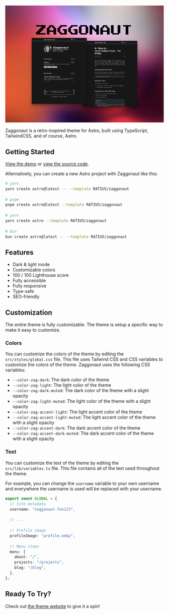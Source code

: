 ![Zaggonaut, a retro-inspired theme for Astro.](./images/README.png)

Zaggonaut is a retro-inspired theme for Astro, built using TypeScript,
TailwindCSS, and of course, Astro.

## Getting Started

[View the demo](https://zaggonaut.dev) or
[view the source code](https://github.com/RATIU5/zaggonaut).

Alternatively, you can create a new Astro project with Zaggonaut like this:

```bash
# yarn
yarn create astro@latest -- --template RATIU5/zaggonaut

# pnpm
pnpm create astro@latest --template RATIU5/zaggonaut

# yarn
yarn create astro --template RATIU5/zaggonaut

# bun
bun create astro@latest -- --template RATIU5/zaggonaut
```

## Features

- Dark & light mode
- Customizable colors
- 100 / 100 Lighthouse score
- Fully accessible
- Fully responsive
- Type-safe
- SEO-friendly

## Customization

The entire theme is fully customizable. The theme is setup a specific way to
make it easy to customize.

### Colors

You can customize the colors of the theme by editing the `src/styles/global.css`
file. This file uses Tailwind CSS and CSS variables to customize the colors of
the theme. Zaggonaut uses the following CSS variables:

- `--color-zag-dark`: The dark color of the theme
- `--color-zag-light`: The light color of the theme
- `--color-zag-dark-muted`: The dark color of the theme with a slight opacity
- `--color-zag-light-muted`: The light color of the theme with a slight opacity
- `--color-zag-accent-light`: The light accent color of the theme
- `--color-zag-accent-light-muted`: The light accent color of the theme with a
  slight opacity
- `--color-zag-accent-dark`: The dark accent color of the theme
- `--color-zag-accent-dark-muted`: The dark accent color of the theme with a
  slight opacity

### Text

You can customize the text of the theme by editing the `src/lib/variables.ts`
file. This file contains all of the text used throughout the theme.

For example, you can change the `username` variable to your own username and
everywhere the username is used will be replaced with your username.

```typescript
export const GLOBAL = {
  // Site metadata
  username: "zaggonaut-fan123",

  // ...

  // Profile image
  profileImage: "profile.webp",

  // Menu items
  menu: {
    about: "/",
    projects: "/projects",
    blog: "/blog",
  },
};
```

## Ready To Try?

Check out [the theme website](https://zaggonaut.dev) to give it a spin!
